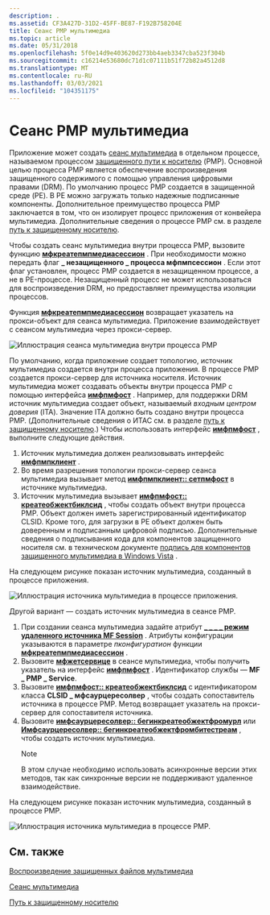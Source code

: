 ```yaml
---
description: .
ms.assetid: CF3A427D-31D2-45FF-BE87-F192B758204E
title: Сеанс PMP мультимедиа
ms.topic: article
ms.date: 05/31/2018
ms.openlocfilehash: 5f0e14d9e403620d273bb4aeb3347cba523f304b
ms.sourcegitcommit: c16214e53680dc71d1c07111b51f72b82a4512d8
ms.translationtype: MT
ms.contentlocale: ru-RU
ms.lasthandoff: 03/03/2021
ms.locfileid: "104351175"
---
```

# <a name="pmp-media-session"></a>Сеанс PMP мультимедиа

Приложение может создать [сеанс мультимедиа](media-session.md) в отдельном процессе, называемом процессом [защищенного пути к носителю](protected-media-path.md) (PMP). Основной целью процесса PMP является обеспечение воспроизведения защищенного содержимого с помощью управления цифровыми правами (DRM). По умолчанию процесс PMP создается в защищенной среде (PE). В PE можно загружать только надежные подписанные компоненты. Дополнительное преимущество процесса PMP заключается в том, что он изолирует процесс приложения от конвейера мультимедиа. Дополнительные сведения о процессе PMP см. в разделе [путь к защищенному носителю](protected-media-path.md).

Чтобы создать сеанс мультимедиа внутри процесса PMP, вызовите функцию [**мфкреатепмпмедиасессион**](/windows/desktop/api/mfidl/nf-mfidl-mfcreatepmpmediasession) . При необходимости можно передать флаг **\_ незащищенного \_ процесса мфпмпсессион** . Если этот флаг установлен, процесс PMP создается в незащищенном процессе, а не в PE-процессе. Незащищенный процесс не может использоваться для воспроизведения DRM, но предоставляет преимущества изоляции процессов.

Функция [**мфкреатепмпмедиасессион**](/windows/desktop/api/mfidl/nf-mfidl-mfcreatepmpmediasession) возвращает указатель на прокси-объект для сеанса мультимедиа. Приложение взаимодействует с сеансом мультимедиа через прокси-сервер.

![Иллюстрация сеанса мультимедиа внутри процесса PMP](images/pmp01.png)

По умолчанию, когда приложение создает топологию, источник мультимедиа создается внутри процесса приложения. В процессе PMP создается прокси-сервер для источника носителя. Источник мультимедиа может создавать объекты внутри процесса PMP с помощью интерфейса [**имфпмфост**](/windows/desktop/api/mfidl/nf-mfidl-imfpmphost-createobjectbyclsid) . Например, для поддержки DRM источник мультимедиа создает объект, называемый *входным центром доверия* (ITA). Значение ITA должно быть создано внутри процесса PMP. (Дополнительные сведения о ИТАС см. в разделе [путь к защищенному носителю](protected-media-path.md).) Чтобы использовать интерфейс [**имфпмфост**](/windows/desktop/api/mfidl/nn-mfidl-imfpmphost) , выполните следующие действия.

1.  Источник мультимедиа должен реализовывать интерфейс [**имфпмпклиент**](/windows/desktop/api/mfidl/nn-mfidl-imfpmpclient) .
2.  Во время разрешения топологии прокси-сервер сеанса мультимедиа вызывает метод [**имфпмпклиент:: сетпмфост**](/windows/desktop/api/mfidl/nf-mfidl-imfpmpclient-setpmphost) в источнике мультимедиа.
3.  Источник мультимедиа вызывает [**имфпмфост:: креатеобжектбиклсид**](/windows/desktop/api/mfidl/nf-mfidl-imfpmphost-createobjectbyclsid) , чтобы создать объект внутри процесса PMP. Объект должен иметь зарегистрированный идентификатор CLSID. Кроме того, для загрузки в PE объект должен быть доверенным и подписанным цифровой подписью. Дополнительные сведения о подписывания кода для компонентов защищенного носителя см. в техническом документе [подпись для компонентов защищенного мультимедиа в Windows Vista](/windows-hardware/test/hlk/) .

На следующем рисунке показан источник мультимедиа, созданный в процессе приложения.

![Иллюстрация источника мультимедиа в процессе приложения.](images/pmp02.png)

Другой вариант — создать источник мультимедиа в сеансе PMP.

1.  При создании сеанса мультимедиа задайте атрибут [**\_ \_ \_ \_ режим удаленного источника MF Session**](mf-session-remote-source-mode-attribute.md) . Атрибуты конфигурации указываются в параметре *пконфигуратион* функции [**мфкреатепмпмедиасессион**](/windows/desktop/api/mfidl/nf-mfidl-mfcreatepmpmediasession) .
2.  Вызовите [**мфжетсервице**](/windows/desktop/api/mfidl/nf-mfidl-mfgetservice) в сеансе мультимедиа, чтобы получить указатель на интерфейс [**имфпмфост**](/windows/desktop/api/mfidl/nn-mfidl-imfpmphost) . Идентификатор службы — **MF \_ PMP \_ Service**.
3.  Вызовите [**имфпмфост:: креатеобжектбиклсид**](/windows/desktop/api/mfidl/nf-mfidl-imfpmphost-createobjectbyclsid) с идентификатором класса **CLSID \_ мфсаурцересолвер** , чтобы создать сопоставитель источника в процессе PMP. Метод возвращает указатель на прокси-сервер для сопоставителя источника.
4.  Вызовите [**имфсаурцересолвер:: бегинкреатеобжектфромурл**](/windows/desktop/api/mfidl/nf-mfidl-imfsourceresolver-begincreateobjectfromurl) или [**Имфсаурцересолвер:: бегинкреатеобжектфромбитестреам**](/windows/desktop/api/mfidl/nf-mfidl-imfsourceresolver-begincreateobjectfrombytestream) , чтобы создать источник мультимедиа.
    > [!Note]  
    > В этом случае необходимо использовать асинхронные версии этих методов, так как синхронные версии не поддерживают удаленное взаимодействие.

     

На следующем рисунке показан источник мультимедиа, созданный в процессе PMP.

![Иллюстрация источника мультимедиа в процессе PMP.](images/pmp03.png)

## <a name="related-topics"></a>См. также

<dl> <dt>

[Воспроизведение защищенных файлов мультимедиа](how-to-play-protected-media-files.md)
</dt> <dt>

[Сеанс мультимедиа](media-session.md)
</dt> <dt>

[Путь к защищенному носителю](protected-media-path.md)
</dt> </dl>

 

 
